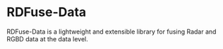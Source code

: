 # RDFuse-Data
RDFuse-Data is a lightweight and extensible library for fusing Radar and RGBD data at the data level.
